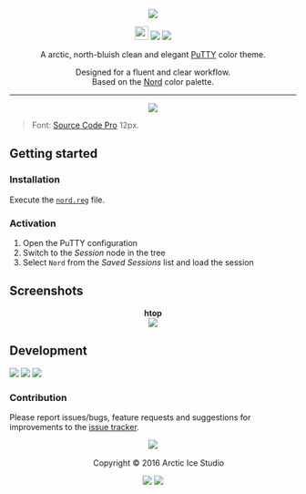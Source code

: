 <p align="center"><img src="https://cdn.rawgit.com/arcticicestudio/nord-putty/develop/src/assets/nord-putty-banner.svg"/></p>

<p align="center"><img src="https://assets-cdn.github.com/favicon.ico" width=24 height=24/> <a href="https://github.com/arcticicestudio/nord-putty/releases/latest"><img src="https://img.shields.io/github/release/arcticicestudio/nord-putty.svg"/></a> <a href="https://github.com/arcticicestudio/nord/releases/tag/v0.2.0"><img src="https://img.shields.io/badge/Nord-v0.2.0-blue.svg"/></a></p>

<p align="center">A arctic, north-bluish clean and elegant <a href="http://www.chiark.greenend.org.uk/~sgtatham/putty">PuTTY</a> color theme.</p>

<p align="center">Designed for a fluent and clear workflow.<br>
Based on the <a href="https://github.com/arcticicestudio/nord">Nord</a> color palette.</p>

---

<p align="center"><img src="https://raw.githubusercontent.com/arcticicestudio/nord-putty/develop/src/assets/scrot-colortest.png"/><blockquote>Font: <a href="https://adobe-fonts.github.io/source-code-pro">Source Code Pro</a> 12px.</blockquote></p>

## Getting started
### Installation
Execute the [`nord.reg`](https://github.com/arcticicestudio/nord-putty/blob/develop/src/nord.reg) file.

### Activation
  1. Open the PuTTY configuration
  2. Switch to the *Session* node in the tree
  3. Select `Nord` from the *Saved Sessions* list and load the session

## Screenshots
<p align="center"><strong>htop</strong><br><img src="https://raw.githubusercontent.com/arcticicestudio/nord-putty/develop/src/assets/scrot-htop.png"/></p>

## Development
[![](https://img.shields.io/badge/Changelog-0.1.0-blue.svg)](https://github.com/arcticicestudio/nord-putty/blob/v0.1.0/CHANGELOG.md) [![](https://img.shields.io/badge/Workflow-gitflow--branching--model-blue.svg)](http://nvie.com/posts/a-successful-git-branching-model) [![](https://img.shields.io/badge/Versioning-ArcVer_0.8.0-blue.svg)](https://github.com/arcticicestudio/arcver)

### Contribution
Please report issues/bugs, feature requests and suggestions for improvements to the [issue tracker](https://github.com/arcticicestudio/nord-putty/issues).

<p align="center"><img src="https://cdn.rawgit.com/arcticicestudio/nord/develop/src/assets/banner-footer-mountains.svg" /></p>

<p align="center"> <img src="http://arcticicestudio.com/favicon.ico" width=16 height=16/> Copyright &copy; 2016 Arctic Ice Studio</p>

<p align="center"><a href="http://www.apache.org/licenses/LICENSE-2.0"><img src="https://img.shields.io/badge/License-Apache_2.0-blue.svg"/></a> <a href="https://creativecommons.org/licenses/by-sa/4.0"><img src="https://img.shields.io/badge/License-CC_BY--SA_4.0-blue.svg"/></a></p>
